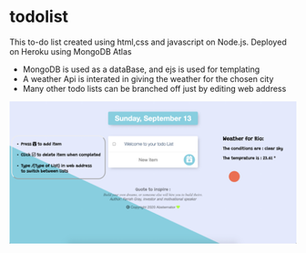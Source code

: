 # todolist
 This to-do list created using html,css and javascript on Node.js.
 Deployed on Heroku using MongoDB Atlas 
 * MongoDB is used as a dataBase, and ejs is used for templating
 * A weather Api is interated in giving the weather for the chosen city
 * Many other todo lists can be branched off just by editing web address

![](/CoverImage.png)
